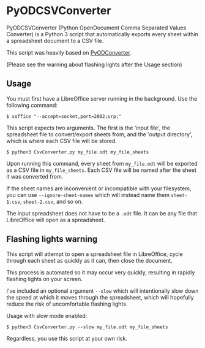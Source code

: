 # PyODCSVConverter

PyODCSVConverter (Python OpenDocument Comma Separated Values Converter) is a Python 3 script that automatically exports every sheet within a spreadsheet document to a CSV file.

This script was heavily based on [PyODConverter](https://github.com/mirkonasato/pyodconverter/).

(Please see the warning about flashing lights after the Usage section)


## Usage

You must first have a LibreOffice server running in the background. Use the following command:

```
$ soffice "--accept=socket,port=2002;urp;"
```

This script expects two arguments. The first is the 'input file', the spreadsheet file to convert/export sheets from, and the 'output directory', which is where each CSV file will be stored.

```
$ python3 CsvConverter.py my_file.odt my_file_sheets
```

Upon running this command, every sheet from `my_file.odt` will be exported as a CSV file in `my_file_sheets`. Each CSV file will be named after the sheet it was converted from.

If the sheet names are inconvenient or incompatible with your filesystem, you can use `--ignore-sheet-names` which will instead name them `sheet-1.csv`, `sheet-2.csv`, and so on.

The input spreadsheet does not have to be a `.odt` file. It can be any file that LibreOffice will open as a spreadsheet.


## Flashing lights warning

This script will attempt to open a spreadsheet file in LibreOffice, cycle through each sheet as quickly as it can, then close the document.

This process is automated so it may occur very quickly, resulting in rapidly flashing lights on your screen.

I've included an optional argument `--slow` which will intentionally slow down the speed at which it moves through the spreadsheet, which will hopefully reduce the risk of uncomfortable flashing lights.

Usage with slow mode enabled:

```
$ python3 CsvConverter.py --slow my_file.odt my_file_sheets
```

Regardless, you use this script at your own risk.

